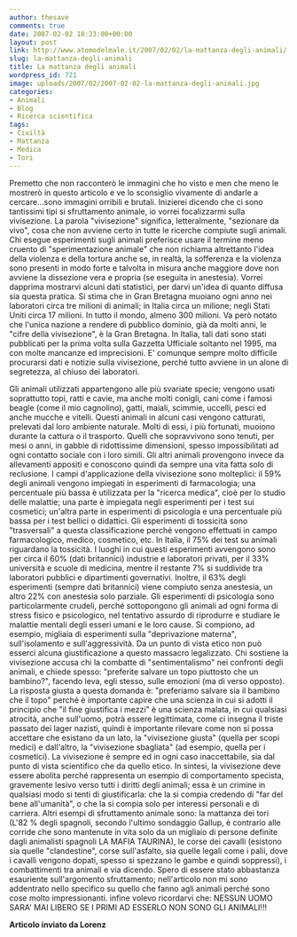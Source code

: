 ```yaml
---
author: thesave
comments: true
date: 2007-02-02 18:23:00+00:00
layout: post
link: http://www.atomodelmale.it/2007/02/02/la-mattanza-degli-animali/
slug: la-mattanza-degli-animali
title: La mattanza degli animali
wordpress_id: 721
image: uploads/2007/02/2007-02-02-la-mattanza-degli-animali.jpg
categories:
- Animali
- Blog
- Ricerca scientifica
tags:
- Civiltà
- Mattanza
- Medica
- Tori
---
```


Premetto che non racconterò le immagini che ho visto e men che meno le mostrerò in questo articolo e ve lo sconsiglio vivamente di andarle a cercare...sono immagini orribili e brutali.
Inizierei dicendo che ci sono tantissimi tipi si sfruttamento animale, io vorrei focalizzarmi sulla vivisezione.
La parola "vivisezione" significa, letteralmente, "sezionare da vivo", cosa che non avviene certo in tutte le ricerche compiute sugli animali. Chi esegue esperimenti sugli animali preferisce usare il termine meno cruento di "sperimentazione animale" che non richiama altrettanto l'idea della violenza e della tortura anche se, in realtà, la sofferenza e la violenza sono presenti in modo forte e talvolta in misura anche maggiore dove non avviene la dissezione vera e propria (se eseguita in anestesia).
Vorrei dapprima mostrarvi alcuni dati statistici, per darvi un'idea di quanto diffusa sia questa pratica. Si stima che in Gran Bretagna muoiano ogni anno nei laboratori circa tre milioni di animali; in Italia circa un milione; negli Stati Uniti circa 17 milioni. In tutto il mondo, almeno 300 milioni. Va però notato che l'unica nazione a rendere di pubblico dominio, già da molti anni, le "cifre della vivisezione", è la Gran Bretagna. In Italia, tali dati sono stati pubblicati per la prima volta sulla Gazzetta Ufficiale soltanto nel 1995, ma con molte mancanze ed imprecisioni. E' comunque sempre molto difficile procurarsi dati e notizie sulla vivisezione, perché tutto avviene in un alone di segretezza, al chiuso dei laboratori.

Gli animali utilizzati appartengono alle più svariate specie; vengono usati soprattutto topi, ratti e cavie, ma anche molti conigli, cani come i famosi beagle (come il mio cagnolino), gatti, maiali, scimmie, uccelli, pesci ed anche mucche e vitelli. Questi animali in alcuni casi vengono catturati, prelevati dal loro ambiente naturale. Molti di essi, i più fortunati, muoiono durante la cattura o il trasporto. Quelli che sopravvivono sono tenuti, per mesi o anni, in gabbie di ridottissime dimensioni, spesso impossibilitati ad ogni contatto sociale con i loro simili. Gli altri animali provengono invece da allevamenti appositi e conoscono quindi da sempre una vita fatta solo di reclusione.
I campi d'applicazione della vivisezione sono molteplici: il 59% degli animali vengono impiegati in esperimenti di farmacologia; una percentuale più bassa è utilizzata per la "ricerca medica", cioè per lo studio delle malattie; una parte è impiegata negli esperimenti per i test sui cosmetici; un'altra parte in esperimenti di psicologia e una percentuale più bassa per i test bellici o didattici. Gli esperimenti di tossicità sono "trasversali" a questa classificazione perché vengono effettuati in campo farmacologico, medico, cosmetico, etc. In Italia, il 75% dei test su animali riguardano la tossicità. I luoghi in cui questi esperimenti avvengono sono per circa il 60% (dati britannici) industrie e laboratori privati, per il 33% università e scuole di medicina, mentre il restante 7% si suddivide tra laboratori pubblici e dipartimenti governativi.
Inoltre, il 63% degli esperimenti (sempre dati britannici) viene compiuto senza anestesia, un altro 22% con anestesia solo parziale. Gli esperimenti di psicologia sono particolarmente crudeli, perché sottopongono gli animali ad ogni forma di stress fisico e psicologico, nel tentativo assurdo di riprodurre e studiare le malattie mentali degli esseri umani e le loro cause. Si compiono, ad esempio, migliaia di esperimenti sulla "deprivazione materna", sull'isolamento e sull'aggressività.
Da un punto di vista etico non può esserci alcuna giustificazione a questo massacro legalizzato. Chi sostiene la vivisezione accusa chi la combatte di "sentimentalismo" nei confronti degli animali, e chiede spesso: "preferite salvare un topo piuttosto che un bambino?", facendo leva, egli stesso, sulle emozioni (ma di verso opposto). La risposta giusta a questa domanda è: "preferiamo salvare sia il bambino che il topo" perché è importante capire che una scienza in cui si adotti il principio che "il fine giustifica i mezzi" è una scienza malata, in cui qualsiasi atrocità, anche sull'uomo, potrà essere legittimata, come ci insegna il triste passato dei lager nazisti, quindi è importante rilevare come non si possa accettare che esistano da un lato, la "vivisezione giusta" (quella per scopi medici) e dall'altro, la "vivisezione sbagliata" (ad esempio, quella per i cosmetici). La vivisezione è sempre ed in ogni caso inaccettabile, sia dal punto di vista scientifico che da quello etico.
In sintesi, la vivisezione deve essere abolita perché rappresenta un esempio di comportamento specista, gravemente lesivo verso tutti i diritti degli animali; essa è un crimine in qualsiasi modo si tenti di giustificarla: che la si compia credendo di "far del bene all'umanità", o che la si compia solo per interessi personali e di carriera.
Altri esempi di sfruttamento animale sono: la mattanza dei tori (L'82 % degli spagnoli, secondo l'ultimo sondaggio Gallup, è contrario alle corride che sono mantenute in vita solo da un migliaio di persone definite dagli animalisti spagnoli LA MAFIA TAURINA), le corse dei cavalli (esistono sia quelle "clandestine", corse sull'asfalto, sia quelle legali come i palii, dove i cavalli vengono dopati, spesso si spezzano le gambe e quindi soppressi), i combattimenti tra animali e via dicendo.
Spero di essere stato abbastanza esauriente sull'argomento sfruttamento; nell'articolo non mi sono addentrato nello specifico su quello che fanno agli animali perché sono cose molto impressionanti.
infine volevo ricordarvi che: NESSUN UOMO SARA' MAI LIBERO SE I PRIMI AD ESSERLO NON SONO GLI ANIMALI!!!

**Articolo inviato da Lorenz**
